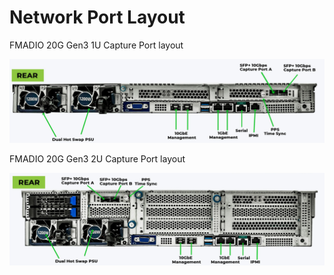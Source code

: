 # Network Port Layout

FMADIO 20G Gen3 1U Capture Port  layout

![](.gitbook/assets/image%20%2816%29.png)

FMADIO 20G Gen3 2U Capture Port layout

![](.gitbook/assets/image%20%2817%29.png)



